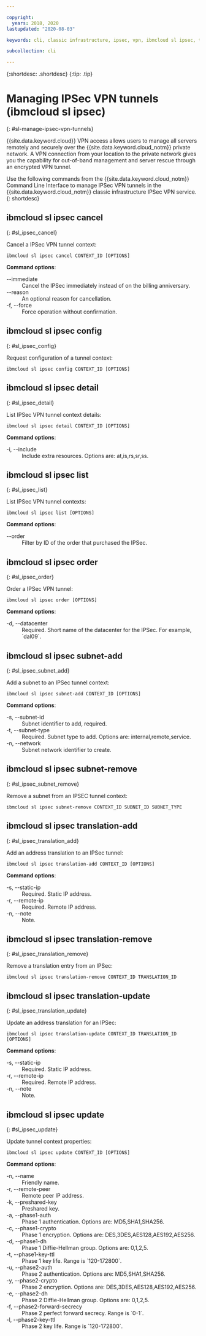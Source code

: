 ```yaml
---

copyright:
  years: 2018, 2020
lastupdated: "2020-08-03"

keywords: cli, classic infrastructure, ipsec, vpn, ibmcloud sl ipsec, tunnel, vpn access, encryption, vpn tunnel cli, ipsec vpn tunnel

subcollection: cli

---
```



{:shortdesc: .shortdesc}
{:tip: .tip}

# Managing IPSec VPN tunnels (ibmcloud sl ipsec)
{: #sl-manage-ipsec-vpn-tunnels}

{{site.data.keyword.cloud}} VPN access allows users to manage all servers remotely and securely over the {{site.data.keyword.cloud_notm}} private network. A VPN connection from your location to the private network gives you the capability for out-of-band management and server rescue through an encrypted VPN tunnel.

Use the following commands from the {{site.data.keyword.cloud_notm}} Command Line Interface to manage IPSec VPN tunnels in the {{site.data.keyword.cloud_notm}} classic infrastructure IPSec VPN service.
{: shortdesc}

## ibmcloud sl ipsec cancel
{: #sl_ipsec_cancel}

Cancel a IPSec VPN tunnel context:
```
ibmcloud sl ipsec cancel CONTEXT_ID [OPTIONS]
```

**Command options**:
<dl>
<dt>--immediate</dt>
<dd>Cancel the IPSec immediately instead of on the billing anniversary.</dd>
<dt>--reason</dt>
<dd>An optional reason for cancellation.</dd>
<dt>-f, --force</dt>
<dd>Force operation without confirmation.</dd>
</dl>

## ibmcloud sl ipsec config
{: #sl_ipsec_config}

Request configuration of a tunnel context:
```
ibmcloud sl ipsec config CONTEXT_ID [OPTIONS]
```

## ibmcloud sl ipsec detail
{: #sl_ipsec_detail}

List IPSec VPN tunnel context details:
```
ibmcloud sl ipsec detail CONTEXT_ID [OPTIONS]
```

**Command options**:
<dl>
<dt>-i, --include</dt>
<dd>Include extra resources. Options are: at,is,rs,sr,ss.</dd>
</dl>

## ibmcloud sl ipsec list
{: #sl_ipsec_list}

List IPSec VPN tunnel contexts:
```
ibmcloud sl ipsec list [OPTIONS]
```

**Command options**:
<dl>
<dt>--order</dt>
<dd>Filter by ID of the order that purchased the IPSec.</dd>
</dl>

## ibmcloud sl ipsec order
{: #sl_ipsec_order}

Order a IPSec VPN tunnel:
```
ibmcloud sl ipsec order [OPTIONS]
```

**Command options**:
<dl>
<dt>-d, --datacenter</dt>
<dd>Required. Short name of the datacenter for the IPSec. For example, `dal09`.</dd>
</dl>

## ibmcloud sl ipsec subnet-add
{: #sl_ipsec_subnet_add}

Add a subnet to an IPSec tunnel context:
```
ibmcloud sl ipsec subnet-add CONTEXT_ID [OPTIONS]
```

**Command options**:
<dl>
<dt>-s, --subnet-id</dt>
<dd>Subnet identifier to add, required.</dd>
<dt>-t, --subnet-type</dt>
<dd>Required. Subnet type to add. Options are: internal,remote,service.</dd>
<dt>-n, --network</dt>
<dd>Subnet network identifier to create.</dd>
</dl>

## ibmcloud sl ipsec subnet-remove
{: #sl_ipsec_subnet_remove}

Remove a subnet from an IPSEC tunnel context:
```
ibmcloud sl ipsec subnet-remove CONTEXT_ID SUBNET_ID SUBNET_TYPE
```

## ibmcloud sl ipsec translation-add
{: #sl_ipsec_translation_add}

Add an address translation to an IPSec tunnel:
```
ibmcloud sl ipsec translation-add CONTEXT_ID [OPTIONS]
```

**Command options**:
<dl>
<dt>-s, --static-ip</dt>
<dd>Required. Static IP address.</dd>
<dt>-r, --remote-ip</dt>
<dd>Required. Remote IP address.</dd>
<dt>-n, --note</dt>
<dd>Note.</dd>
</dl>

## ibmcloud sl ipsec translation-remove
{: #sl_ipsec_translation_remove}

Remove a translation entry from an IPSec:
```
ibmcloud sl ipsec translation-remove CONTEXT_ID TRANSLATION_ID
```

## ibmcloud sl ipsec translation-update
{: #sl_ipsec_translation_update}

Update an address translation for an IPSec:
```
ibmcloud sl ipsec translation-update CONTEXT_ID TRANSLATION_ID [OPTIONS]
```

**Command options**:
<dl>
<dt>-s, --static-ip</dt>
<dd>Required. Static IP address.</dd>
<dt>-r, --remote-ip</dt>
<dd>Required. Remote IP address.</dd>
<dt>-n, --note</dt>
<dd>Note.</dd>
</dl>

## ibmcloud sl ipsec update
{: #sl_ipsec_update}

Update tunnel context properties:
```
ibmcloud sl ipsec update CONTEXT_ID [OPTIONS]
```

**Command options**:
<dl>
<dt>-n, --name</dt>
<dd>Friendly name.</dd>
<dt>-r, --remote-peer</dt>
<dd>Remote peer IP address.</dd>
<dt>-k, --preshared-key</dt>
<dd>Preshared key.</dd>
<dt>-a, --phase1-auth</dt>
<dd>Phase 1 authentication. Options are: MD5,SHA1,SHA256.</dd>
<dt>-c, --phase1-crypto</dt>
<dd>Phase 1 encryption. Options are: DES,3DES,AES128,AES192,AES256.</dd>
<dt>-d, --phase1-dh</dt>
<dd>Phase 1 Diffie-Hellman group. Options are: 0,1,2,5.</dd>
<dt>-t, --phase1-key-ttl</dt>
<dd>Phase 1 key life. Range is `120-172800`.</dd>
<dt>-u, --phase2-auth</dt>
<dd>Phase 2 authentication. Options are: MD5,SHA1,SHA256.</dd>
<dt>-y, --phase2-crypto</dt>
<dd>Phase 2 encryption. Options are: DES,3DES,AES128,AES192,AES256.</dd>
<dt>-e, --phase2-dh</dt>
<dd>Phase 2 Diffie-Hellman group. Options are: 0,1,2,5.</dd>
<dt>-f, --phase2-forward-secrecy</dt>
<dd>Phase 2 perfect forward secrecy. Range is `0-1`.</dd>
<dt>-l, --phase2-key-ttl</dt>
<dd>Phase 2 key life. Range is `120-172800`.</dd>
</dl>

